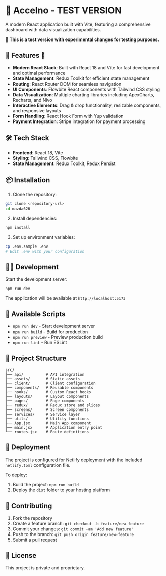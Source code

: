 # 🥬 Accelno - TEST VERSION

A modern React application built with Vite, featuring a comprehensive dashboard with data visualization capabilities.

🧪 **This is a test version with experimental changes for testing purposes.**

## 🚀 Features 🥬

- **Modern React Stack**: Built with React 18 and Vite for fast development and optimal performance
- **State Management**: Redux Toolkit for efficient state management
- **Routing**: React Router DOM for seamless navigation
- **UI Components**: Flowbite React components with Tailwind CSS styling
- **Data Visualization**: Multiple charting libraries including ApexCharts, Recharts, and Nivo
- **Interactive Elements**: Drag & drop functionality, resizable components, and responsive layouts
- **Form Handling**: React Hook Form with Yup validation
- **Payment Integration**: Stripe integration for payment processing

## 🛠️ Tech Stack

- **Frontend**: React 18, Vite
- **Styling**: Tailwind CSS, Flowbite
- **State Management**: Redux Toolkit, Redux Persist


## 📦 Installation

1. Clone the repository:
```bash
git clone <repository-url>
cd mazda626
```

2. Install dependencies:
```bash
npm install
```

3. Set up environment variables:
```bash
cp .env.sample .env
# Edit .env with your configuration
```

## 🏃‍♂️ Development

Start the development server:
```bash
npm run dev
```

The application will be available at `http://localhost:5173`

## 🔧 Available Scripts

- `npm run dev` - Start development server
- `npm run build` - Build for production
- `npm run preview` - Preview production build
- `npm run lint` - Run ESLint

## 📁 Project Structure

```
src/
├── api/          # API integration
├── assets/       # Static assets
├── client/       # Client configuration
├── components/   # Reusable components
├── hooks/        # Custom React hooks
├── layouts/      # Layout components
├── pages/        # Page components
├── redux/        # Redux store and slices
├── screens/      # Screen components
├── services/     # Service layer
├── utils/        # Utility functions
├── App.jsx       # Main App component
├── main.jsx      # Application entry point
└── routes.jsx    # Route definitions
```

## 🚀 Deployment

The project is configured for Netlify deployment with the included `netlify.toml` configuration file.

To deploy:
1. Build the project: `npm run build`
2. Deploy the `dist` folder to your hosting platform

## 🤝 Contributing

1. Fork the repository
2. Create a feature branch: `git checkout -b feature/new-feature`
3. Commit your changes: `git commit -am 'Add new feature'`
4. Push to the branch: `git push origin feature/new-feature`
5. Submit a pull request

## 📄 License

This project is private and proprietary.
